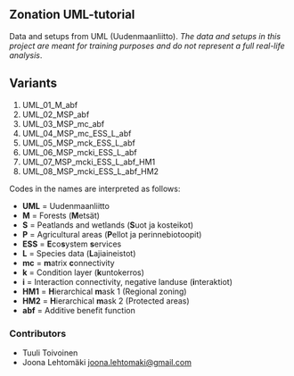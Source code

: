 ## Zonation UML-tutorial 

Data and setups from UML (Uudenmaanliitto). _The data and setups in this project
are meant for training purposes and do not represent a full real-life analysis_.

## Variants

1. UML_01_M_abf
1. UML_02_MSP_abf
1. UML_03_MSP_mc_abf
1. UML_04_MSP_mc_ESS_L_abf
1. UML_05_MSP_mck_ESS_L_abf
1. UML_06_MSP_mcki_ESS_L_abf
1. UML_07_MSP_mcki_ESS_L_abf_HM1
1. UML_08_MSP_mcki_ESS_L_abf_HM2

Codes in the names are interpreted as follows:

+ **UML** = Uudenmaanliitto
+ **M** = Forests (**M**etsät)
+ **S** = Peatlands and wetlands (**S**uot ja kosteikot)
+ **P** = Agricultural areas (**P**ellot ja perinnebiotoopit)
+ **ESS** = **E**co**s**ystem **s**ervices
+ **L** = Species data (**L**ajiaineistot)
+ **mc** = **m**atrix **c**onnectivity
+ **k** = Condition layer (**k**untokerros)
+ **i** = Interaction connectivity, negative landuse (**i**nteraktiot)
+ **HM1** = **H**ierarchical **m**ask 1 (Regional zoning)
+ **HM2** = **H**ierarchical **m**ask 2 (Protected areas)
+ **abf** = Additive benefit function

### Contributors

+ Tuuli Toivoinen
+ Joona Lehtomäki <joona.lehtomaki@gmail.com>
